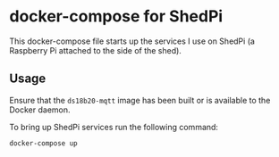 # docker-compose for ShedPi

This docker-compose file starts up the services I use on ShedPi (a Raspberry Pi attached to the side of the shed).

## Usage

Ensure that the `ds18b20-mqtt` image has been built or is available to the Docker daemon.

To bring up ShedPi services run the following command:

```sh
docker-compose up
```
